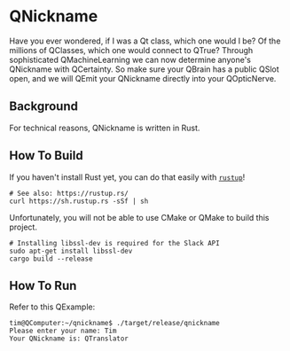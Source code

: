# QNickname #

Have you ever wondered, if I was a Qt class, which one would I be? Of the
millions of QClasses, which one would connect to QTrue? Through sophisticated
QMachineLearning we can now determine anyone's QNickname with QCertainty. So
make sure your QBrain has a public QSlot open, and we will QEmit your QNickname
directly into your QOpticNerve.

## Background ##

For technical reasons, QNickname is written in Rust.

## How To Build ##

If you haven't install Rust yet, you can do that easily with [`rustup`][1]!

```text
# See also: https://rustup.rs/
curl https://sh.rustup.rs -sSf | sh
```

Unfortunately, you will not be able to use CMake or QMake to build this project.

```text
# Installing libssl-dev is required for the Slack API
sudo apt-get install libssl-dev
cargo build --release
```

## How To Run ##

Refer to this QExample:

```text
tim@QComputer:~/qnickname$ ./target/release/qnickname
Please enter your name: Tim
Your QNickname is: QTranslator
```

<!-- References -->

[1]: https://rustup.rs/
